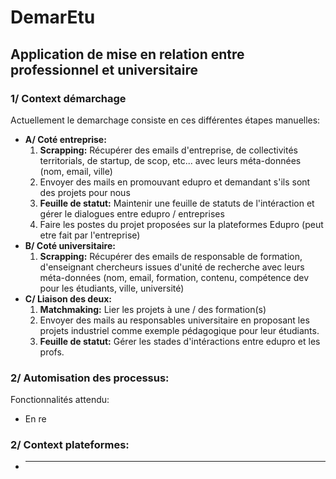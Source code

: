 # DemarEtu

## Application de mise en relation entre professionnel et universitaire

### 1/ Context démarchage

Actuellement le demarchage consiste en ces différentes étapes manuelles: 

- **A/ Coté entreprise:**
    1. **Scrapping:** Récupérer des emails d'entreprise, de collectivités territorials, de startup, de scop, etc... avec leurs méta-données (nom, email, ville)
    2. Envoyer des mails en promouvant edupro et demandant s'ils sont des projets pour nous
    3. **Feuille de statut:** Maintenir une feuille de statuts de l'intéraction et gérer le dialogues entre edupro / entreprises
    4. Faire les postes du projet proposées sur la plateformes Edupro (peut etre fait par l'entreprise)
- **B/ Coté universitaire:** 
    1. **Scrapping:** Récupérer des emails de responsable de formation, d'enseignant chercheurs issues d'unité de recherche avec leurs méta-données (nom, email, formation, contenu, compétence dev pour les étudiants, ville, université)
- **C/ Liaison des deux:**
    1. **Matchmaking:** Lier les projets à une / des formation(s)
    2. Envoyer des mails au responsables universitaire en proposant les projets industriel comme exemple pédagogique pour leur étudiants.
    3. **Feuille de statut:** Gérer les stades d'intéractions entre edupro et les profs.

### 2/ Automisation des processus:




Fonctionnalités attendu:
* En re


### 2/ Context plateformes:

- **  **